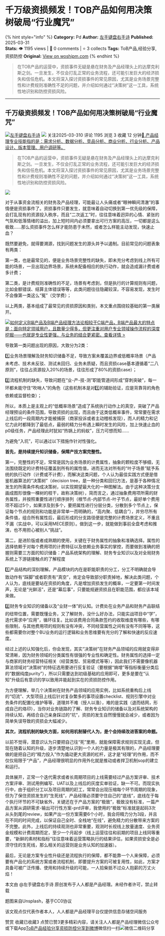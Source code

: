 # 千万级资损频发！TOB产品如何用决策树破局“行业魔咒”
{% hint style="info" %}
**Category:** Pd
**Author:** [左手键盘右手诗](https://www.woshipm.com/u/694714)
**Published:** 2025-03-31  
**Stats:** 👁️ 1195 views | 💬 0 comments | ⭐ 3 collects
**Tags:** ToB产品,经验分享,资损防控
**Original:** [View on woshipm.com](https://www.woshipm.com/pd/6199285.html)
{% endhint %}
> 在TOB产品的运营中，资损事件无疑是悬在财务及产品经理头上的达摩克利斯之剑。一旦发生，不仅会打乱正常的业务流程，还可能引发巨大的经济损失和信任危机。本文将深入探讨资损事件的常见原因，尤其是业务场景完整性和计费规则准确性不足的问题，并介绍如何通过“决策树”这一工具，系统性地识别和防控资损风险。

---

## 千万级资损频发！TOB产品如何用决策树破局“行业魔咒”

[![](https://static.woshipm.com/pmapp_avatar_20241103080920_7180.jpeg?imageView2/1/w/72/h/72/q/100)](https://www.woshipm.com/u/694714)[左手键盘右手诗](https://www.woshipm.com/u/694714) ![](https://static.woshipm.com/tag/1101_1@2x.png) 关注2025-03-310 评论 1195 浏览 3 收藏 12 分钟[🔗 产品经理专业技能指的是：需求分析、数据分析、竞品分析、商业分析、行业分析、产品设计、版本管理、用户调研等。](https://ke.qidianla.com/courses/90pm)

> 在TOB产品的运营中，资损事件无疑是悬在财务及产品经理头上的达摩克利斯之剑。一旦发生，不仅会打乱正常的业务流程，还可能引发巨大的经济损失和信任危机。本文将深入探讨资损事件的常见原因，尤其是业务场景完整性和计费规则准确性不足的问题，并介绍如何通过“决策树”这一工具，系统性地识别和防控资损风险。

![](https://image.woshipm.com/2023/04/13/60ef84e2-d9de-11ed-8440-00163e0b5ff3.jpg)

对于从事资金流相关的财务及产品经理，可能最让人头痛或者“眼神瞬间清澈”的事情便是资损事件了。资损事件只要发生，就意味着自动切换到第一优先级的保障，会打乱现有的资源投入秩序，而且“二次返工”时，往往意味着迥异的心情、紧张的气氛和低落情绪的溢出，加上短时间内必须要拿出可行方案的高压，一切都是这么极致……那么资损事件怎么样才能防患于未然，或者怎么样能主动发现，快速止血？

既然要避免，就得要溯源，找到问题发生的源头并予以遏制。目前常见的问题表象有两类：

第一类，也是最常见的，便是业务场景完整性的缺失，即未充分考虑到线上所有可能的场景，一旦出现边界场景，系统未配备相应的执行动作，就会造成漏计费或者多计费；

第二类，是计费规则准确性的不足，场景有考虑到，但是执行的计算规则有问题，比如金额错误、结算主体错误等等，此类问题往往隐藏较深，不容易发现，发生时不会像第一类这么“冤”（交学费）；

以上两类，基本组成了最常见的资损原因和类别，本文重点围绕较基础的第一类展开。

[![](https://image.woshipm.com/2023/08/02/72b77e4e-30e3-11ee-88e7-00163e0b5ff3.png)如何定义B端产品及B端产品经理方法论相较于C端产品，B端产品最大的特点是：面向特定领域用户，且数量少得多，但更注重对用户专业领域操作流程的深度挖掘——也就是专业性更强，与业务的结合更紧密。查看详情 >](https://ke.qidianla.com/courses/bcpm)

导致第一类问题出现的原因，大致分为2类：

1️⃣业务场景理解及财务知识储备不足，导致方案未覆盖边界或低概率场景（产品未考虑、技术未反驳、测试未回归、业务未质疑，而且资损case基本遵循着“二八原则”，往往占资源投入20%的场景，往往形成了80%的资损case）；

2️⃣流程机制的缺失，导致问题在“业-产-技-测”职能管道间形成“穿刺突破”，每一环都未能守住“吹哨人”的角色（这些机制本是对1️⃣的辅助验证，应是背靠背的角色依赖或监督检查）；

所以，本质上是主观上的“低概率场景”造成了系统执行动作上的真空，突破了产品经理预设的条件范围，导致资损的出现，而且由于这类低概率事件，常常要在需求上线后的一段周期内才能被捕获（商家投诉或者主动稽核发现），而人的精力和记忆力此时都降到了最低点，最弱的精力分布遇上瞬时发生的风险，加上快速止血的p0级任务，产品经理此时犹如“热锅上的蚂蚁”，压力可想而知……

为避免“入坑”，可以通过以下措施作针对性强化。

**首先，是持续提升知识储备，保障产技方案完整性。**

第一，完整性的不足，常常是因为业务场景的计费属性，抽象的颗粒度不够细，无法围绕既定的计费特征覆盖到所有的属性值，进而无法对所有的“叶子场景”赋予系统的执行动作（计费或不计费），而解决这类问题，个人认为最佳实践方式便是借鉴机器算法的“决策树”（decision tree，是一种分类和回归方法，是基于各种情况发生的所需条件构成决策树，以实现期望最大化的一种图解法。由于这种决策分支画成图形很像一棵树的枝干，故称决策树），简而言之，通过抽象费用项所需的财务属性，并按照重要性进行顺序排列（根节点-内部节点-叶子节点，最好单个费用项不超过5个，如果涉及到多个，要把属性进行分层分类，分散到多个节点上，保证每个节点的规则和功能是非常单一而明确的，“高内聚、低耦合”），并穷尽所有条件值，组合所有属性后，最后形成的分支路径便是完整的计费场景定义，不重且不漏（实战中，可以采用MECE原则）。做到这一步，就能做到事前全盘考虑和推演，也不用担心被别人“挑战”。

第二，是进阶版或者成熟期的使用，关键在于财务属性的抽象和准确选择。属性的选择依赖于对每个费用项的计费特征以及依赖业务事实的掌控，而要做到准确的把握则需要三方面的知识储备：产品系统架构的理解、财务专业知识以及对全局财务系统上下游链接触点的了解程度

1️⃣产品结构的深刻理解。产品模块的内在是职能职责的分工，分工不明确就会导致动作有“踩脚”或者职责有“真空”，肯定会导致部分职责掉地，解决此类问题，个人认为，底线是要站在资损的角度，凡是增加资损发生的概率，一定要第一时间发声，无论是“光鲜活”，还是“幕后事”，只要能规避资损且在职能范围，都应该本域来做。

2️⃣财务专业知识的储备以及“业财一体”的认知。计费处在业务产品和财务产品联结的纽带位置，需要既懂业务，又了解财务，没什么好办法，只能实战项目中“学”，迭代需求中“应用”，循环往复。比如该费用合同条款签约的收取维度有哪些，有哪些限制，与其他费用项的规则有没有冲突，不同经营属性之间有没有不同等等，这些都需要你对整个BU业务的运行逻辑和业务思维要有充分的了解和快速的反应速度。

经过上述的认知强化后，你会发现，其实“决策树”在财务产品领域的应用就变得非常清晰，因为财务领域的分类属性有很强的专业性和确定性。财务属性的选择一定与商家的财务经营特征相关（经营类型、贸易模式等等），因此我们不需要像机器算法领域对“决策树”的特征选用要进行反复验证（要根据“熵增”等指标衡量分类后的“数据纯度purity”），所以只需要达到初级基础的应用即可，更多是要在“认知”升级后有意识的学以致用并能起到实在的资损防控作用。

为方便理解，举几个决策树在财务产品领域的应用实例，比如系统重构后上线的“切流”、大型项目上线后针对复杂繁多的事项设置checklist、规则引擎中对业务条件的配置化维护等等，道理并不难（授人以渔），难的是实践（退而结网，形成自己的烙印），当你对业务链路的了解、财务专业知识的储备以及对系统架构的持续认知，再结合自己亲身踩过的“坑”，资损的发生自然慢慢就会减少，或者因为简单失误导致的资损会大幅减少。

**其次，流程机制的缺失方面，如何用机制替代人为，是个会持续改进答案的命题。**

以前不觉得，潜意识认为只要把自己往“死”里用，就能保障需求规则实现无虞，但现在随着认知的升级，逐步清楚地认识到一个人的力量是极其有限的，产品经理要做的是把自己的“精力投入”作为撬动更大资源的杠杆，这才是“经理”的作用，而不仅仅局限于“产品”，产品经理很明显的作用外化就是推动或者捍卫机制sop的建立和运行。

具体展开，正常一个迭代需求或者长周期项目的上线需要经过产品方案评审、技术方案评审、测试用例编写、UAT以及上线后的灰度实单验证，缺一不可。而现实执行中，由于组织分工以及项目周期的赶工，常常会出现压缩每个环节周期的现象，但为了保住资损发生的“生死线”，产品经理必须要守住自己的“底线”，底线在于每个执行环节的不可缺省外，关键还在于产品方案的“极致”，极致没有标准，一篇产品方案从调研需求-输出可行性方案-prd评审，我使用的“极致”标准就是起码3次从头到尾的review，如果产出一份方案需要6个小时，我会将精力分为3段，并且在不同的时间完成，以保证自己全时、全栈地“在线”，避免精力的分散带来方案的不完整。此外，上线后的持续观测也非常重要，观测时长视线上放量速度、业务资金规模和计费周期而定，至少一个月起步（线上运营往往和前期的项目上线同等重要，“新鲜的素材和指标”往往意味着运营策略执行的结果评估，如果资损安全是必须守住的生死线，那么相关的运营则是业务认知的加速器）。

最后，无论是方案专业性升级还是流程执行的保障，都不能靠一个人来保障，必须要有产品化的系统方案或者流程机制，即要提升方案的可被复用性，如此，方案才具备可被广泛传播、使用和持续升级的可能，一人拾柴抵不过众人抱薪的万丈火焰！

本文由 @左手键盘右手诗 原创发布于人人都是产品经理。未经作者许可，禁止转载

题图来自Unsplash，基于CC0协议

该文观点仅代表作者本人，人人都是产品经理平台仅提供信息存储空间服务

赞赏 收藏已收藏3 点赞已赞3更多精彩内容，请关注人人都是产品经理微信公众号或下载App[ToB产品](https://www.woshipm.com/tag/tob%e4%ba%a7%e5%93%81)[经验分享](https://www.woshipm.com/tag/%e7%bb%8f%e9%aa%8c%e5%88%86%e4%ba%ab)[资损防控](https://www.woshipm.com/tag/%e8%b5%84%e6%8d%9f%e9%98%b2%e6%8e%a7)[分享到微博](https://service.weibo.com/share/share.php?appkey=2775287854&title=千万级资损频发！TOB产品如何用决策树破局“行业魔咒”&url=https://www.woshipm.com/pd/6199285.html&pic=https://image.woshipm.com/2023/04/13/60ef84e2-d9de-11ed-8440-00163e0b5ff3.jpg)微信扫一扫![微信二维码](https://api.pwmqr.com/qrcode/create/?url=https://www.woshipm.com/pd/6199285.html)分享